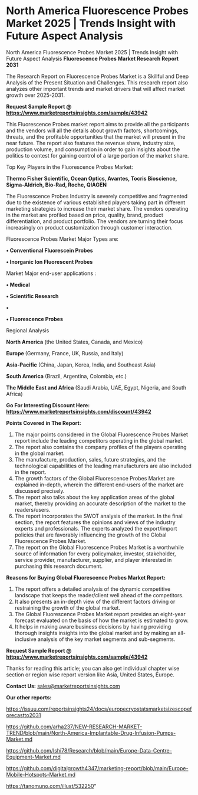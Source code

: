 # North America Fluorescence Probes Market 2025 | Trends Insight with Future Aspect Analysis
North America Fluorescence Probes Market 2025 | Trends Insight with Future Aspect Analysis
<strong>Fluorescence Probes Market Research Report 2031</strong>

The Research Report on Fluorescence Probes Market is a Skillful and Deep Analysis of the Present Situation and Challenges. This research report also analyzes other important trends and market drivers that will affect market growth over 2025-2031.

<strong>Request Sample Report @ <a href=https://www.marketreportsinsights.com/sample/43942>https://www.marketreportsinsights.com/sample/43942</a></strong>

This Fluorescence Probes market report aims to provide all the participants and the vendors will all the details about growth factors, shortcomings, threats, and the profitable opportunities that the market will present in the near future. The report also features the revenue share, industry size, production volume, and consumption in order to gain insights about the politics to contest for gaining control of a large portion of the market share.

Top Key Players in the Fluorescence Probes Market:

<strong>Thermo Fisher Scientific, Ocean Optics, Avantes, Tocris Bioscience, Sigma-Aldrich, Bio-Rad, Roche, QIAGEN</strong>

The Fluorescence Probes Industry is severely competitive and fragmented due to the existence of various established players taking part in different marketing strategies to increase their market share. The vendors operating in the market are profiled based on price, quality, brand, product differentiation, and product portfolio. The vendors are turning their focus increasingly on product customization through customer interaction.

Fluorescence Probes Market Major Types are:

<strong>•  Conventional Fluorescein Probes

•  Inorganic Ion Fluorescent Probes</strong>

Market Major end-user applications :

<strong>•  Medical

•  Scientific Research

•  

•  Fluorescence Probes</strong>

Regional Analysis

</u><strong><b>North America</b></strong> (the United States, Canada, and Mexico)

<strong><b>Europe </b></strong>(Germany, France, UK, Russia, and Italy)

<strong><b>Asia-Pacific</b></strong> (China, Japan, Korea, India, and Southeast Asia)

<strong><b>South America</b></strong> (Brazil, Argentina, Colombia, etc.)

<strong><b>The Middle East and Africa</b></strong> (Saudi Arabia, UAE, Egypt, Nigeria, and South Africa)

<strong>Go For Interesting Discount Here: <a href=https://www.marketreportsinsights.com/discount/43942>https://www.marketreportsinsights.com/discount/43942</a></strong>

<strong>Points Covered in The Report:</strong>
<ol>
  <li>The major points considered in the Global Fluorescence Probes Market report include the leading competitors operating in the global market.</li>
  <li>The report also contains the company profiles of the players operating in the global market.</li>
  <li>The manufacture, production, sales, future strategies, and the technological capabilities of the leading manufacturers are also included in the report.</li>
  <li>The growth factors of the Global Fluorescence Probes Market are explained in-depth, wherein the different end-users of the market are discussed precisely.</li>
  <li>The report also talks about the key application areas of the global market, thereby providing an accurate description of the market to the readers/users.</li>
  <li>The report incorporates the SWOT analysis of the market. In the final section, the report features the opinions and views of the industry experts and professionals. The experts analyzed the export/import policies that are favorably influencing the growth of the Global Fluorescence Probes Market.</li>
  <li>The report on the Global Fluorescence Probes Market is a worthwhile source of information for every policymaker, investor, stakeholder, service provider, manufacturer, supplier, and player interested in purchasing this research document.</li>
</ol>
<strong>Reasons for Buying Global Fluorescence Probes Market Report:</strong>

<ol>
  <li>The report offers a detailed analysis of the dynamic competitive landscape that keeps the reader/client well ahead of the competitors.</li>
  <li>It also presents an in-depth view of the different factors driving or restraining the growth of the global market.</li>
  <li>The Global Fluorescence Probes Market report provides an eight-year forecast evaluated on the basis of how the market is estimated to grow.</li>
  <li>It helps in making aware business decisions by having providing thorough insights insights into the global market and by making an all-inclusive analysis of the key market segments and sub-segments.</li>
</ol>
<strong>Request Sample Report @ <a href=https://www.marketreportsinsights.com/sample/43942>https://www.marketreportsinsights.com/sample/43942</a></strong>


Thanks for reading this article; you can also get individual chapter wise section or region wise report version like Asia, United States, Europe.

<strong>Contact Us:</strong>
sales@marketreportsinsights.com

<strong>Our other reports:</strong>

<a href=https://issuu.com/reportsinsights24/docs/europecryostatsmarketsizescopeforecastto2031>https://issuu.com/reportsinsights24/docs/europecryostatsmarketsizescopeforecastto2031</a>

<a href=https://github.com/arha237/NEW-RESEARCH-MARKET-TREND/blob/main/North-America-Implantable-Drug-Infusion-Pumps-Market.md>https://github.com/arha237/NEW-RESEARCH-MARKET-TREND/blob/main/North-America-Implantable-Drug-Infusion-Pumps-Market.md</a>

<a href=https://github.com/Ishi78/Research/blob/main/Europe-Data-Centre-Equipment-Market.md>https://github.com/Ishi78/Research/blob/main/Europe-Data-Centre-Equipment-Market.md</a>

<a href=https://github.com/digitalgrowth4347/marketing-report/blob/main/Europe-Mobile-Hotspots-Market.md>https://github.com/digitalgrowth4347/marketing-report/blob/main/Europe-Mobile-Hotspots-Market.md</a>

<a href=https://tanomuno.com/illust/532250>https://tanomuno.com/illust/532250</a>"
